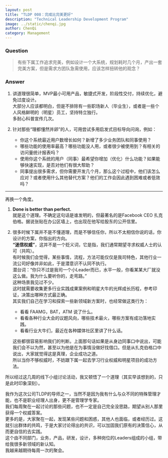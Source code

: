 ```yaml
---
layout: post
title: "TLDP 008：完成比完美更好"
description: "Technical Leadership Development Program"
image: ../static/chenqi.jpg
author: ChenQi
category: Management
---
```


### Question

> 有些下属工作追求完美，例如设计一个大系统，规划耗时几个月，产出一套完美方案，但是需求方团队急需使用，应该怎样扭转他的观念？

### Answer

1. 讲道理很简单，MVP最小可用产品，敏捷式开发，阶段性交付，持续优化，避免过度设计。  
大部分人应该都明白，但是不排除有一些职场新人（毕业生），或者是一些个人风格鲜明的（明星）员工，坚持特立独行。  
多耐心科普宣传几次。  
2. 针对那些“理都懂然并卵”的人，可用尝试多用启发式目标导向问询，例如：

    + 你这个系统最近用户数增长如何？新增了多少业务团队和同事使用？
    + 哪些功能的使用率最高？哪些功能没人用，或者很少被使用到？有相关的访问量统计报表吗？
    + 使用你这个系统的用户（同事）最希望你增加（优化）什么功能？如果能够快速实现，是否对他们有很大帮助？
    + 同事提出很多需求，但你需要开发几个月，那么这个过程中，他们该怎么应对？或者使用什么其他替代方案？他们的工作会因此遇到困难或者低效吗？

--------
再换一个角度。  

1. **Done is better than perfect.**  
就是这个道理。不确定这句话是谁发明的，但最著名的是Facebook CEO 扎克伯格。据说张贴在办公区墙上，也出现在他写给股东的公开信里。  
2. 很多时候下属并不是不懂道理，而是不够信任你，所以不太相信你说的话，你设计的方案，你指出的方向。  
**“迷信权威”**，这并不是一个贬义词，它是指，我们通常期望寻求权威人士的认可（共鸣）。  
有时候我们会觉得，某些事情，流程，方法可能仅仅是我司特色，其他行业一流公司好像并非如此，于是潜意识不认同不执行。  
潜台词：“你只不过是我司一个小Leader而已，水平一般，你看某某大厂就没这么做。我为什么要听你的，走弯路。”  
这种场景我见过不少。  
这时就需要收集更多行业实践成果案例和明星大牛的光辉成长历程，参考印证，决策出哪种方式最正确。  
其实我们自己在学习和探索一些新领域新方案时，也经常做这类行为：

    + 看看 FAAMG，BAT，ATM 说了什么。
    + 看看各种行业大会的议题风向，哪些技术最火，哪些方案有成功落地实践。
    + 看看行业大牛们，最近在各种媒体社区里讲了什么话。

    这些都很容易影响我们的判断。上面那句话如果是从身边同事口中说出，可能我们会不以为然，甚至以为他是在为事情没做好找借口。但是从扎克伯格口中说出，大家就觉得这是真理，企业成功之道。  
    所以当你不够权威时，不妨跟下属一起去学习行业权威和明星项目​的成功​方法。​  

所以经过这几周的线下小组讨论活动，我又顿悟了一个道理（其实早该想到的，只是此时印象深刻）。  

我作为这次公司TLDP的导师之一，当然不是因为我有什么与众不同的特殊管理才能，也不是职业经理人出身，更不是管理学专家。  
我们每周聚在一起讨论的那些问题，也不一定是自己完全没思路，期望从别人那里获得一个权威答案。  
更多的是，大家聚在一起，发现某些问题和困惑，其他人也面临，或者经历过。这就引出群体的共鸣，于是大家讨论得出的共识，可以加固我们原有的决策信心，从而更自信的去实践。  
这个由不同部门，业务，产品，研发，设计，多种岗位的Leaders组成的小组，带给我很多新领域的新认知。  
我越来越期待每周一次的聚会。  
